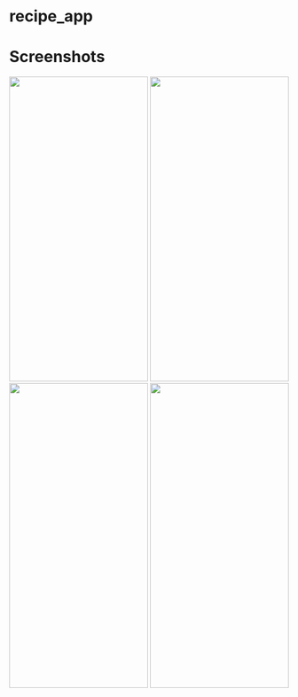 # recipe_app

# Screenshots

 <img src="https://github.com/user-attachments/assets/8bdbc545-41d4-4884-90e9-c2b982eb8680" width="250" height="550">
<img src="https://github.com/user-attachments/assets/f09e795d-bfd7-4321-8326-8da284e5686f" width="250" height="550">
<img src="https://github.com/user-attachments/assets/79b4d41c-a1e8-4450-ab5a-3fcb9ae5a822" width="250" height="550">
<img src="https://github.com/user-attachments/assets/ff2d11b0-69c6-44ce-b025-33d505830f96" width="250" height="550">

